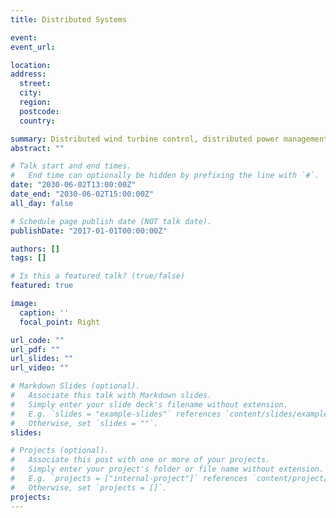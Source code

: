 ```yaml
---
title: Distributed Systems

event:
event_url:

location: 
address:
  street: 
  city:
  region:
  postcode:
  country:

summary: Distributed wind turbine control, distributed power management.
abstract: ""

# Talk start and end times.
#   End time can optionally be hidden by prefixing the line with `#`.
date: "2030-06-02T13:00:00Z"
date_end: "2030-06-02T15:00:00Z"
all_day: false

# Schedule page publish date (NOT talk date).
publishDate: "2017-01-01T00:00:00Z"

authors: []
tags: []

# Is this a featured talk? (true/false)
featured: true

image:
  caption: ''
  focal_point: Right

url_code: ""
url_pdf: ""
url_slides: ""
url_video: ""

# Markdown Slides (optional).
#   Associate this talk with Markdown slides.
#   Simply enter your slide deck's filename without extension.
#   E.g. `slides = "example-slides"` references `content/slides/example-slides.md`.
#   Otherwise, set `slides = ""`.
slides:

# Projects (optional).
#   Associate this post with one or more of your projects.
#   Simply enter your project's folder or file name without extension.
#   E.g. `projects = ["internal-project"]` references `content/project/deep-learning/index.md`.
#   Otherwise, set `projects = []`.
projects:
---
```



